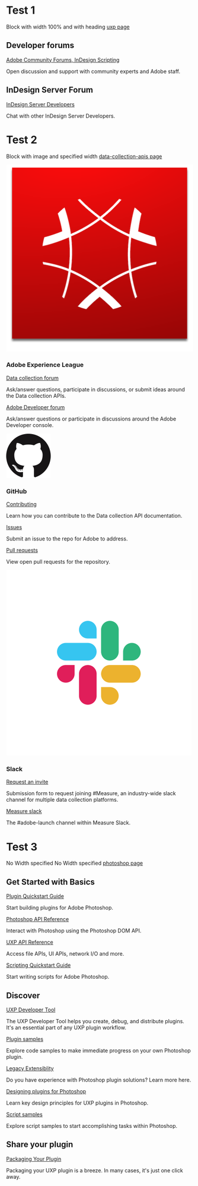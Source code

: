 # Test 1

Block with width 100% and with heading
[uxp page](https://developer.adobe.com/indesign/uxp/support/)

<DiscoverBlock width="100%" slots="heading, link, text"/>

## Developer forums

[Adobe Community Forums, InDesign Scripting](https://community.adobe.com/t5/indesign/ct-p/ct-indesign?page=1&sort=latest_replies&lang=all&tabid=all&topics=label-scripting)

Open discussion and support with community experts and Adobe staff.

<DiscoverBlock width="100%" slots="heading, link, text"/>

## InDesign Server Forum

[InDesign Server Developers](https://community.adobe.com/t5/indesign/ct-p/ct-indesign?page=1&sort=latest_replies&filter=all&lang=all&tabid=discussions&topics=label-serverdevelopers)

Chat with other InDesign Server Developers.

# Test 2

Block with image and specified width
[data-collection-apis page](https://developer.adobe.com/data-collection-apis/docs/support/)

<DiscoverBlock slots="image, heading, link, text" width="25%"/>

![Adobe Experience Cloud](../assets/experience-cloud.png)

### Adobe Experience League

[Data collection forum](https://experienceleaguecommunities.adobe.com/t5/adobe-experience-platform-data/ct-p/adobe-launch-community)

Ask/answer questions, participate in discussions, or submit ideas around the Data collection APIs.

<DiscoverBlock slots="link, text" width="25%"/>

[Adobe Developer forum](https://experienceleaguecommunities.adobe.com/t5/adobe-i-o-console/ct-p/adobe-io-console)

Ask/answer questions or participate in discussions around the Adobe Developer console.

<DiscoverBlock slots="image, heading, link, text" width="25%"/>

![GitHub](../assets/github.png)

### GitHub

[Contributing](https://github.com/AdobeDocs/data-collection-apis/blob/main/.github/CONTRIBUTING.md)

Learn how you can contribute to the Data collection API documentation.

<DiscoverBlock slots="link, text" width="25%"/>

[Issues](https://github.com/AdobeDocs/data-collection-apis/issues)

Submit an issue to the repo for Adobe to address.

<DiscoverBlock slots="link, text" width="25%"/>

[Pull requests](https://github.com/AdobeDocs/data-collection-apis/pulls)

View open pull requests for the repository.

<DiscoverBlock slots="image, heading, link, text" width="25%"/>

![Slack](../assets/slack.png)

### Slack

[Request an invite](https://join.measure.chat)

Submission form to request joining #Measure, an industry-wide slack channel for multiple data collection platforms.

<DiscoverBlock slots="link, text" width="25%"/>

[Measure slack](https://measure.slack.com/messages/adobe-launch)

The #adobe-launch channel within Measure Slack.

# Test 3

No Width specified
No Width specified
[photoshop page](https://developer.adobe.com/photoshop/uxp/2022/)

<DiscoverBlock slots="heading, link, text"/>

## Get Started with Basics

[Plugin Quickstart Guide](https://developer.adobe.com/photoshop/uxp/2022/)

Start building plugins for Adobe Photoshop.

<DiscoverBlock slots="link, text"/>

[Photoshop API Reference](https://developer.adobe.com/photoshop/uxp/2022/)

Interact with Photoshop using the Photoshop DOM API.

<DiscoverBlock slots="link, text"/>

[UXP API Reference](https://developer.adobe.com/photoshop/uxp/2022/)

Access file APIs, UI APIs, network I/O and more.

<DiscoverBlock slots="link, text"/>

[Scripting Quickstart Guide](https://developer.adobe.com/photoshop/uxp/2022/)

Start writing scripts for Adobe Photoshop.

## Discover

<DiscoverBlock slots="link, text"/>

[UXP Developer Tool](https://developer.adobe.com/photoshop/uxp/2022/)

The UXP Developer Tool helps you create, debug, and distribute plugins. It's an essential part of any UXP plugin workflow.

<DiscoverBlock slots="link, text"/>

[Plugin samples](https://developer.adobe.com/photoshop/uxp/2022/)

Explore code samples to make immediate progress on your own Photoshop plugin.

<DiscoverBlock slots="link, text"/>

[Legacy Extensiblity](https://developer.adobe.com/photoshop/uxp/2022/)

Do you have experience with Photoshop plugin solutions? Learn more here.

<DiscoverBlock slots="link, text"/>

[Designing plugins for Photoshop](https://developer.adobe.com/photoshop/uxp/2022/)

Learn key design principles for UXP plugins in Photoshop.

<DiscoverBlock slots="link, text"/>

[Script samples](https://developer.adobe.com/photoshop/uxp/2022/)

Explore script samples to start accomplishing tasks within Photoshop.

## Share your plugin

<DiscoverBlock slots="link, text"/>

[Packaging Your Plugin](https://developer.adobe.com/photoshop/uxp/2022/)

Packaging your UXP plugin is a breeze. In many cases, it's just one click away.
